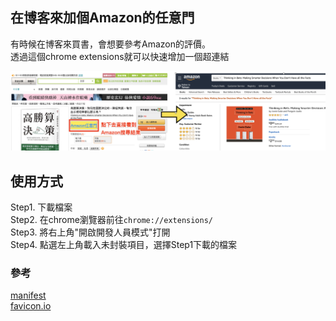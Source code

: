 ## 在博客來加個Amazon的任意門
有時候在博客來買書，會想要參考Amazon的評價。    
透過這個chrome extensions就可以快速增加一個超連結

![intro](./intro.png)

## 使用方式
Step1. 下載檔案    
Step2. 在chrome瀏覽器前往`chrome://extensions/`    
Step3. 將右上角"開啟開發人員模式"打開    
Step4. 點選左上角載入未封裝項目，選擇Step1下載的檔案

### 參考
[manifest](https://developer.chrome.com/extensions/manifest)    
[favicon.io](https://favicon.io/emoji-favicons/star/)

